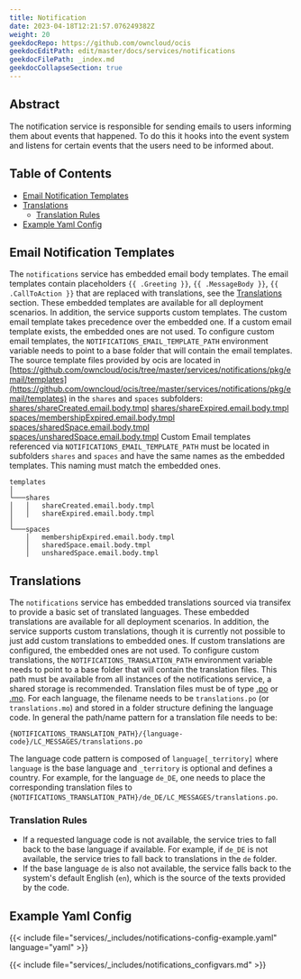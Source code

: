 ```yaml
---
title: Notification
date: 2023-04-18T12:21:57.076249382Z
weight: 20
geekdocRepo: https://github.com/owncloud/ocis
geekdocEditPath: edit/master/docs/services/notifications
geekdocFilePath: _index.md
geekdocCollapseSection: true
---
```


## Abstract

The notification service is responsible for sending emails to users informing them about events that happened. To do this it hooks into the event system and listens for certain events that the users need to be informed about.

## Table of Contents

* [Email Notification Templates](#email-notification-templates)
* [Translations](#translations)
  * [Translation Rules](#translation-rules)
* [Example Yaml Config](#example-yaml-config)

## Email Notification Templates

The `notifications` service has embedded email body templates.
The email templates contain placeholders `{{ .Greeting }}`, `{{ .MessageBody }}`, `{{ .CallToAction }}` that are
replaced with translations, see the [Translations](#translations) section.
These embedded templates are available for all deployment scenarios. In addition, the service supports custom
templates.
The custom email template takes precedence over the embedded one. If a custom email template exists, the embedded ones
are not used. To configure custom email templates,
the `NOTIFICATIONS_EMAIL_TEMPLATE_PATH` environment variable needs to point to a base folder that will contain the email
templates. The source template files provided by ocis are located
in [https://github.com/owncloud/ocis/tree/master/services/notifications/pkg/email/templates](https://github.com/owncloud/ocis/tree/master/services/notifications/pkg/email/templates) in the `shares`
and `spaces` subfolders:
[shares/shareCreated.email.body.tmpl](https://github.com/owncloud/ocis/blob/master/services/notifications/pkg/email/templates/shares/shareCreated.email.body.tmpl)
[shares/shareExpired.email.body.tmpl](https://github.com/owncloud/ocis/blob/master/services/notifications/pkg/email/templates/shares/shareExpired.email.body.tmpl)
[spaces/membershipExpired.email.body.tmpl](https://github.com/owncloud/ocis/blob/master/services/notifications/pkg/email/templates/spaces/membershipExpired.email.body.tmpl)
[spaces/sharedSpace.email.body.tmpl](https://github.com/owncloud/ocis/blob/master/services/notifications/pkg/email/templates/spaces/sharedSpace.email.body.tmpl)
[spaces/unsharedSpace.email.body.tmpl](https://github.com/owncloud/ocis/blob/master/services/notifications/pkg/email/templates/spaces/unsharedSpace.email.body.tmpl)
Custom Email templates referenced via `NOTIFICATIONS_EMAIL_TEMPLATE_PATH` must be located in subfolders `shares`
and `spaces` and have the same names as the embedded templates. This naming must match the embedded ones.
```text
templates
│
└───shares
│   │   shareCreated.email.body.tmpl
│   │   shareExpired.email.body.tmpl
│
└───spaces
    │   membershipExpired.email.body.tmpl
    │   sharedSpace.email.body.tmpl
    │   unsharedSpace.email.body.tmpl
```

## Translations

The `notifications` service has embedded translations sourced via transifex to provide a basic set of translated languages.
These embedded translations are available for all deployment scenarios. In addition, the service supports custom
translations, though it is currently not possible to just add custom translations to embedded ones. If custom
translations are configured, the embedded ones are not used. To configure custom translations,
the `NOTIFICATIONS_TRANSLATION_PATH` environment variable needs to point to a base folder that will contain the translation
files. This path must be available from all instances of the notifications service, a shared storage is recommended.
Translation files must be of type  [.po](https://www.gnu.org/software/gettext/manual/html_node/PO-Files.html#PO-Files)
or [.mo](https://www.gnu.org/software/gettext/manual/html_node/Binaries.html). For each language, the filename needs to
be `translations.po` (or `translations.mo`) and stored in a folder structure defining the language code. In general the path/name
pattern for a translation file needs to be:
```text
{NOTIFICATIONS_TRANSLATION_PATH}/{language-code}/LC_MESSAGES/translations.po
```
The language code pattern is composed of `language[_territory]` where  `language` is the base language and `_territory`
is optional and defines a country.
For example, for the language `de_DE`, one needs to place the corresponding translation files
to `{NOTIFICATIONS_TRANSLATION_PATH}/de_DE/LC_MESSAGES/translations.po`.

### Translation Rules

*   If a requested language code is not available, the service tries to fall back to the base language if available.
For example, if `de_DE` is not available, the service tries to fall back to translations in the `de` folder.
*   If the base language `de` is also not available, the service falls back to the system's default English (`en`),
which is the source of the texts provided by the code.

## Example Yaml Config

{{< include file="services/_includes/notifications-config-example.yaml"  language="yaml" >}}

{{< include file="services/_includes/notifications_configvars.md" >}}

